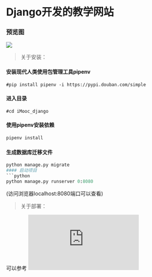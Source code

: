 # Django开发的教学网站

### 预览图

![](https://s1.ax1x.com/2018/01/28/pvX7RS.png)

> 关于安装：

#### 安装现代人类使用包管理工具pipenv
```shell
#pip install pipenv -i https://pypi.douban.com/simple
```
#### 进入目录
```shell
#cd iMooc_django

```
#### 使用pipenv安装依赖
```python
pipenv install
```
#### 生成数据库迁移文件
```python
python manage.py migrate
#### 启动项目
```python
python manage.py runserver 0:8080
```

(访问浏览器localhost:8080端口可以查看)

> 关于部署：

可以参考 ![自强学堂Django部署Nginx](https://code.ziqiangxuetang.com/django/django-nginx-deploy.html)
